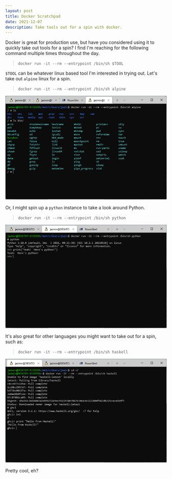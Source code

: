 ```yaml
---
layout: post
title: Docker Scratchpad
date: 2021-12-07
description: Take tools out for a spin with docker.
---
```


Docker is great for production use, but have you considered using it to quickly take out tools for a spin?  I find I'm reaching for the following command multiple times throughout the day.

> `docker run -it --rm --entrypoint /bin/sh $TOOL`

`$TOOL` can be whatever linux based tool I'm interested in trying out. Let's take out `alpine` linux for a spin.

> `docker run -it --rm --entrypoint /bin/sh alpine`

![](assets/2021-12-07-17-30-23.png)

Or, I might spin up a `python` instance to take a look around Python.

> `docker run -it --rm --entrypoint /bin/sh python`

![](assets/2021-12-07-17-29-15.png)

It's also great for other languages you might want to take out for a spin, such as:

> `docker run -it --rm --entrypoint /bin/sh haskell`

![](assets/2021-12-07-17-29-53.png)

Pretty cool, eh?

